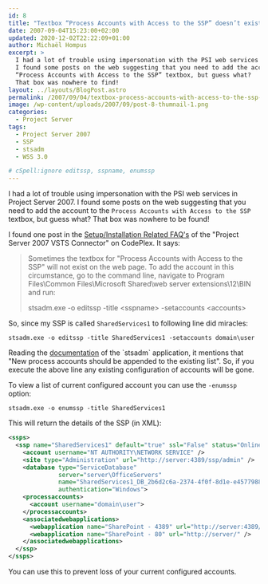 ```yaml
---
id: 8
title: "Textbox “Process Accounts with Access to the SSP” doesn’t exist"
date: 2007-09-04T15:23:00+02:00
updated: 2020-12-02T22:22:09+01:00
author: Michaël Hompus
excerpt: >
  I had a lot of trouble using impersonation with the PSI web services in Project Server 2007.
  I found some posts on the web suggesting that you need to add the account to the
  “Process Accounts with Access to the SSP” textbox, but guess what?
  That box was nowhere to find!
layout: ../layouts/BlogPost.astro
permalink: /2007/09/04/textbox-process-accounts-with-access-to-the-ssp-doesnt-exist/
image: /wp-content/uploads/2007/09/post-8-thumnail-1.png
categories:
  - Project Server
tags:
  - Project Server 2007
  - SSP
  - stsadm
  - WSS 3.0

# cSpell:ignore editssp, sspname, enumssp
---
```


I had a lot of trouble using impersonation with the PSI web services in Project Server 2007. I found some posts on the web suggesting that you need to add the account to the `Process Accounts with Access to the SSP` textbox, but guess what? That box was nowhere to be found!

I found one post in the [Setup/Installation Related FAQ's](https://web.archive.org/web/20101012014536/https://pstfsconnector.codeplex.com/wikipage?title=Setup%2fInstallation%20Related%20FAQ%27s&referringTitle=Home) of the "Project Server 2007 VSTS Connector" on CodePlex.
It says:

> Sometimes the textbox for "Process Accounts with Access to the SSP" will not exist on the web page. To add the account in this circumstance, go to the command line, navigate to Program Files\Common Files\Microsoft Shared\web server extensions\12\BIN and run:
>
> stsadm.exe -o editssp -title &lt;sspname&gt; -setaccounts &lt;accounts&gt;

So, since my SSP is called `SharedServices1` to following line did miracles:

```shell
stsadm.exe -o editssp -title SharedServices1 -setaccounts domain\user
```

Reading the [documentation](https://learn.microsoft.com/previous-versions/office/sharepoint-2007-products-and-technologies/cc262727(v=office.12)) of the `stsadm` application, it mentions that "New process accounts should be appended to the existing list".
So, if you execute the above line any existing configuration of accounts will be gone.

To view a list of current configured account you can use the `-enumssp` option:

```shell
stsadm.exe -o enumssp -title SharedServices1
```

This will return the details of the SSP (in XML):

```xml
<ssps>
  <ssp name="SharedServices1" default="true" ssl="False" status="Online">
    <account username="NT AUTHORITY\NETWORK SERVICE" />
    <site type="Administration" url="http://server:4389/ssp/admin" />
    <database type="ServiceDatabase"
              server="server\OfficeServers"
              name="SharedServices1_DB_2b6d2c6a-2374-4f0f-8d1e-e4577988aa80"
              authentication="Windows">
    <processaccounts>
      <account username="domain\user">
    </processaccounts>
    <associatedwebapplications>
      <webapplication name="SharePoint - 4389" url="http://server:4389/" />
      <webapplication name="SharePoint - 80" url="http://server/" />
    </associatedwebapplications>
  </ssp>
</ssps>
```

You can use this to prevent loss of your current configured accounts.
